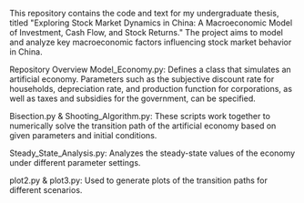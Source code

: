 This repository contains the code and text for my undergraduate thesis, titled "Exploring Stock Market Dynamics in China: A Macroeconomic Model of Investment, Cash Flow, and Stock Returns." The project aims to model and analyze key macroeconomic factors influencing stock market behavior in China.

Repository Overview
Model_Economy.py: Defines a class that simulates an artificial economy. Parameters such as the subjective discount rate for households, depreciation rate, and production function for corporations, as well as taxes and subsidies for the government, can be specified.

Bisection.py & Shooting_Algorithm.py: These scripts work together to numerically solve the transition path of the artificial economy based on given parameters and initial conditions.

Steady_State_Analysis.py: Analyzes the steady-state values of the economy under different parameter settings.

plot2.py & plot3.py: Used to generate plots of the transition paths for different scenarios.
